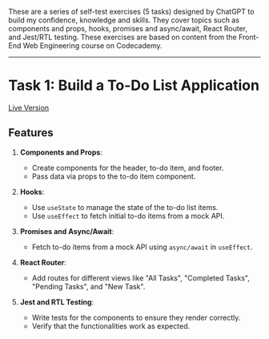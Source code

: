 These are a series of self-test exercises (5 tasks) designed by ChatGPT to build my confidence, knowledge and skills. They cover topics such as components and props, hooks, promises and async/await, React Router, and Jest/RTL testing. These exercises are based on content from the Front-End Web Engineering course on Codecademy.

---

# Task 1: Build a To-Do List Application

[Live Version](https://dmytrokorobko.github.io/To-Do-List-Application/)

## Features

1. **Components and Props**: 
    - Create components for the header, to-do item, and footer.
    - Pass data via props to the to-do item component.

2. **Hooks**: 
    - Use `useState` to manage the state of the to-do list items.
    - Use `useEffect` to fetch initial to-do items from a mock API.

3. **Promises and Async/Await**: 
    - Fetch to-do items from a mock API using `async/await` in `useEffect`.

4. **React Router**: 
    - Add routes for different views like "All Tasks", "Completed Tasks", "Pending Tasks", and "New Task".

5. **Jest and RTL Testing**: 
    - Write tests for the components to ensure they render correctly.
    - Verify that the functionalities work as expected.